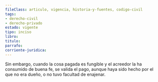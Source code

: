 ```yaml
---
fileClass: articulo, vigencia, historia-y-fuentes, codigo-civil
tags:
- derecho-civil
- derecho-privado
estado: vigente
tipo: inciso
libro:
titulo:
parrafo:
corriente-juridica:
---
```

Sin embargo, cuando la cosa pagada es fungible y el acreedor la ha consumido de buena fe, se valida el pago, aunque haya sido hecho por el que no era dueño, o no tuvo facultad de enajenar.
